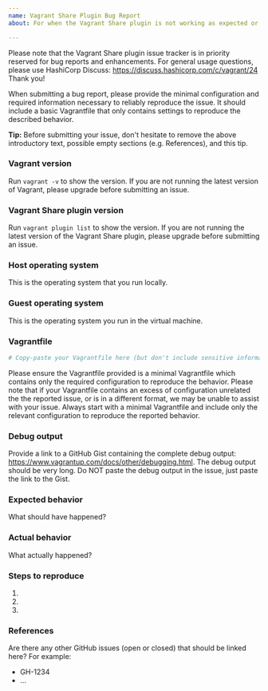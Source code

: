 ```yaml
---
name: Vagrant Share Plugin Bug Report
about: For when the Vagrant Share plugin is not working as expected or you have encountered a bug

---
```


Please note that the Vagrant Share plugin issue tracker is in priority reserved for bug reports and enhancements. For general usage questions, please use
HashiCorp Discuss: https://discuss.hashicorp.com/c/vagrant/24 Thank you!

When submitting a bug report, please provide the minimal configuration and required information necessary to reliably reproduce the issue. It
should include a basic Vagrantfile that only contains settings to reproduce the described behavior.

**Tip:** Before submitting your issue, don't hesitate to remove the above introductory text, possible empty sections (e.g. References), and this tip.

### Vagrant version

Run `vagrant -v` to show the version. If you are not running the latest version
of Vagrant, please upgrade before submitting an issue.

### Vagrant Share plugin version

Run `vagrant plugin list` to show the version. If you are not running the latest
version of the Vagrant Share plugin, please upgrade before submitting an issue.

### Host operating system

This is the operating system that you run locally.

### Guest operating system

This is the operating system you run in the virtual machine.

### Vagrantfile

```ruby
# Copy-paste your Vagrantfile here (but don't include sensitive information such as passwords, authentication tokens, or email addresses)
```

Please ensure the Vagrantfile provided is a minimal Vagrantfile which contains
only the required configuration to reproduce the behavior. Please note that if
your Vagrantfile contains an excess of configuration unrelated the the reported
issue, or is in a different format, we may be unable to assist with your issue.
Always start with a minimal Vagrantfile and include only the relevant configuration
to reproduce the reported behavior.

### Debug output

Provide a link to a GitHub Gist containing the complete debug output:
https://www.vagrantup.com/docs/other/debugging.html. The debug output should
be very long. Do NOT paste the debug output in the issue, just paste the
link to the Gist.

### Expected behavior

What should have happened?

### Actual behavior

What actually happened?

### Steps to reproduce

1.
2.
3.

### References

Are there any other GitHub issues (open or closed) that should be linked here?
For example:
- GH-1234
- ...
